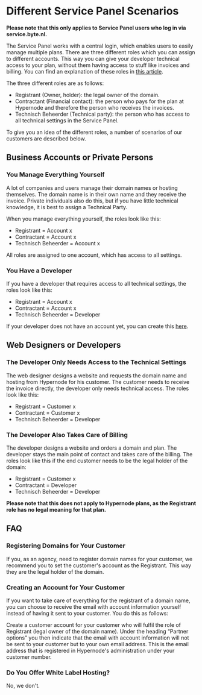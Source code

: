 <!-- source: https://support.hypernode.com/en/about/support/different-service-panel-scenarios/ -->

# Different Service Panel Scenarios

**Please note that this only applies to Service Panel users who log in via service.byte.nl.**

The Service Panel works with a central login, which enables users to easily manage multiple plans. There are three different roles which you can assign to different accounts. This way you can give your developer technical access to your plan, without them having access to stuff like invoices and billing. You can find an explanation of these roles in [this article](https://support.hypernode.com/en/hypernode/tools/what-are-the-different-roles-in-the-service-panel-and-what-is-the-difference-between-them).

The three different roles are as follows:

- Registrant (Owner, holder): the legal owner of the domain.
- Contractant (Financial contact): the person who pays for the plan at Hypernode and therefore the person who receives the invoices.
- Technisch Beheerder (Technical party): the person who has access to all technical settings in the Service Panel.

To give you an idea of the different roles, a number of scenarios of our customers are described below.

## Business Accounts or Private Persons

### You Manage Everything Yourself

A lot of companies and users manage their domain names or hosting themselves. The domain name is in their own name and they receive the invoice. Private individuals also do this, but if you have little technical knowledge, it is best to assign a Technical Party.

When you manage everything yourself, the roles look like this:

- Registrant = Account x
- Contractant = Account x
- Technisch Beheerder = Account x

All roles are assigned to one account, which has access to all settings.

### You Have a Developer

If you have a developer that requires access to all technical settings, the roles look like this:

- Registrant = Account x
- Contractant = Account x
- Technisch Beheerder = Developer

If your developer does not have an account yet, you can create this [here](https://auth.byte.nl/account/register/?next=).

## Web Designers or Developers

### The Developer Only Needs Access to the Technical Settings

The web designer designs a website and requests the domain name and hosting from Hypernode for his customer. The customer needs to receive the invoice directly, the developer only needs technical access. The roles look like this:

- Registrant = Customer x
- Contractant = Customer x
- Technisch Beheerder = Developer

### The Developer Also Takes Care of Billing

The developer designs a website and orders a domain and plan. The developer stays the main point of contact and takes care of the billing. The roles look like this if the end customer needs to be the legal holder of the domain:

- Registrant = Customer x
- Contractant = Developer
- Technisch Beheerder = Developer

**Please note that this does not apply to Hypernode plans, as the Registrant role has no legal meaning for that plan.**

## FAQ

### Registering Domains for Your Customer

If you, as an agency, need to register domain names for your customer, we recommend you to set the customer's account as the Registrant. This way they are the legal holder of the domain.

### Creating an Account for Your Customer

If you want to take care of everything for the registrant of a domain name, you can choose to receive the email with account information yourself instead of having it sent to your customer. You do this as follows:

Create a customer account for your customer who will fulfil the role of Registrant (legal owner of the domain name). Under the heading “Partner options” you then indicate that the email with account information will not be sent to your customer but to your own email address. This is the email address that is registered in Hypernode's administration under your customer number.

### Do You Offer White Label Hosting?

No, we don't.
